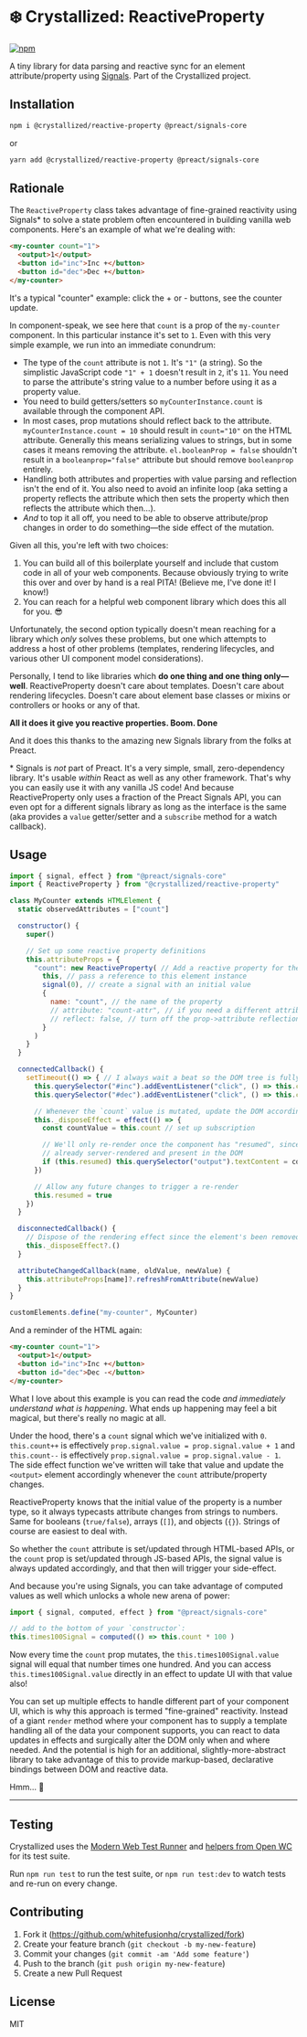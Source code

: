 # ❄️ Crystallized: ReactiveProperty

[![npm][npm]][npm-url]

A tiny library for data parsing and reactive sync for an element attribute/property using [Signals](https://github.com/preactjs/signals). Part of the Crystallized project.

## Installation

```sh
npm i @crystallized/reactive-property @preact/signals-core
```

or

```sh
yarn add @crystallized/reactive-property @preact/signals-core
```

## Rationale

The `ReactiveProperty` class takes advantage of fine-grained reactivity using Signals\* to solve a state problem often encountered in building vanilla web components. Here's an example of what we're dealing with:

```html
<my-counter count="1">
  <output>1</output>
  <button id="inc">Inc +</button>
  <button id="dec">Dec +</button>
</my-counter>
```

It's a typical "counter" example: click the + or - buttons, see the counter update.

In component-speak, we see here that `count` is a prop of the `my-counter` component. In this particular instance it's set to `1`. Even with this very simple example, we run into an immediate conundrum:

* The type of the `count` attribute is not `1`. It's `"1"` (a string). So the simplistic JavaScript code `"1" + 1` doesn't result in `2`, it's `11`. You need to parse the attribute's string value to a number before using it as a property value.
* You need to build getters/setters so `myCounterInstance.count` is available through the component API.
* In most cases, prop mutations should reflect back to the attribute. `myCounterInstance.count = 10` should result in `count="10"` on the HTML attribute. Generally this means serializing values to strings, but in some cases it means removing the attribute. `el.booleanProp = false` shouldn't result in a `booleanprop="false"` attribute but should remove `booleanprop` entirely.
* Handling both attributes and properties with value parsing and reflection isn't the end of it. You also need to avoid an infinite loop (aka setting a property reflects the attribute which then sets the property which then reflects the attribute which then…).
* _And_ to top it all off, you need to be able to observe attribute/prop changes in order to do something—the side effect of the mutation.

Given all this, you're left with two choices:

1. You can build all of this boilerplate yourself and include that custom code in all of your web components. Because obviously trying to write this over and over by hand is a real PITA! (Believe me, I've done it! I know!)
2. You can reach for a helpful web component library which does this all for you. 😎

Unfortunately, the second option typically doesn't mean reaching for a library which _only_ solves these problems, but one which attempts to address a host of other problems (templates, rendering lifecycles, and various other UI component model considerations).

Personally, I tend to like libraries which **do one thing and one thing only—well**. ReactiveProperty doesn't care about templates. Doesn't care about rendering lifecycles. Doesn't care about element base classes or mixins or controllers or hooks or any of that.

**All it does it give you reactive properties. Boom. Done**

And it does this thanks to the amazing new Signals library from the folks at Preact.

\* Signals is _not_ part of Preact. It's a very simple, small, zero-dependency library. It's usable _within_ React as well as any other framework. That's why you can easily use it with any vanilla JS code! And because ReactiveProperty only uses a fraction of the Preact Signals API, you can even opt for a different signals library as long as the interface is the same (aka provides a `value` getter/setter and a `subscribe` method for a watch callback).

## Usage

```js
import { signal, effect } from "@preact/signals-core"
import { ReactiveProperty } from "@crystallized/reactive-property"

class MyCounter extends HTMLElement {
  static observedAttributes = ["count"]

  constructor() {
    super()

    // Set up some reactive property definitions
    this.attributeProps = {
      "count": new ReactiveProperty( // Add a reactive property for the `count` attribute
        this, // pass a reference to this element instance
        signal(0), // create a signal with an initial value
        {
          name: "count", // the name of the property
          // attribute: "count-attr", // if you need a different attribute name (make sure object key matches!)
          // reflect: false, // turn off the prop->attribute reflection if need be
        }
      )
    }
  }

  connectedCallback() {
    setTimeout(() => { // I always wait a beat so the DOM tree is fully connected
      this.querySelector("#inc").addEventListener("click", () => this.count++)
      this.querySelector("#dec").addEventListener("click", () => this.count--)

      // Whenever the `count` value is mutated, update the DOM accordingly
      this._disposeEffect = effect(() => {
        const countValue = this.count // set up subscription

        // We'll only re-render once the component has "resumed", since on first run the HTML is
        // already server-rendered and present in the DOM
        if (this.resumed) this.querySelector("output").textContent = countValue
      })

      // Allow any future changes to trigger a re-render
      this.resumed = true
    })
  }

  disconnectedCallback() {
    // Dispose of the rendering effect since the element's been removed from the DOM
    this._disposeEffect?.()
  }

  attributeChangedCallback(name, oldValue, newValue) {
    this.attributeProps[name]?.refreshFromAttribute(newValue)
  }
}

customElements.define("my-counter", MyCounter)
```

And a reminder of the HTML again:

```html
<my-counter count="1">
  <output>1</output>
  <button id="inc">Inc +</button>
  <button id="dec">Dec -</button>
</my-counter>
```

What I love about this example is you can read the code _and immediately understand what is happening_. What ends up happening may feel a bit magical, but there's really no magic at all.

Under the hood, there's a `count` signal which we've initialized with `0`. `this.count++` is effectively `prop.signal.value = prop.signal.value + 1` and `this.count--` is effectively `prop.signal.value = prop.signal.value - 1`. The side effect function we've written will take that value and update the `<output>` element accordingly whenever the `count` attribute/property changes.

ReactiveProperty knows that the initial value of the property is a number type, so it always typecasts attribute changes from strings to numbers. Same for booleans (`true/false`), arrays (`[]`), and objects (`{}`). Strings of course are easiest to deal with.

So whether the `count` attribute is set/updated through HTML-based APIs, or the `count` prop is set/updated through JS-based APIs, the signal value is always updated accordingly, and that then will trigger your side-effect.

And because you're using Signals, you can take advantage of computed values as well which unlocks a whole new arena of power:

```js
import { signal, computed, effect } from "@preact/signals-core"

// add to the bottom of your `constructor`:
this.times100Signal = computed(() => this.count * 100 )
```

Now every time the `count` prop mutates, the `this.times100Signal.value` signal will equal that number times one hundred. And you can access `this.times100Signal.value` directly in an effect to update UI with that value also!

You can set up multiple effects to handle different part of your component UI, which is why this approach is termed "fine-grained" reactivity. Instead of a giant `render` method where your component has to supply a template handling all of the data your component supports, you can react to data updates in effects and surgically alter the DOM only when and where needed. And the potential is high for an additional, slightly-more-abstract library to take advantage of this to provide markup-based, declarative bindings between DOM and reactive data.

Hmm… 🤔

----

## Testing

Crystallized uses the [Modern Web Test Runner](https://modern-web.dev/guides/test-runner/getting-started/) and [helpers from Open WC](https://open-wc.org/docs/testing/testing-package/) for its test suite.

Run `npm run test` to run the test suite, or `npm run test:dev` to watch tests and re-run on every change.

## Contributing

1. Fork it (https://github.com/whitefusionhq/crystallized/fork)
2. Create your feature branch (`git checkout -b my-new-feature`)
3. Commit your changes (`git commit -am 'Add some feature'`)
4. Push to the branch (`git push origin my-new-feature`)
5. Create a new Pull Request

## License

MIT

[npm]: https://img.shields.io/npm/v/@crystallized/reactive-property.svg?style=for-the-badge
[npm-url]: https://npmjs.com/package/@crystallized/reactive-property
